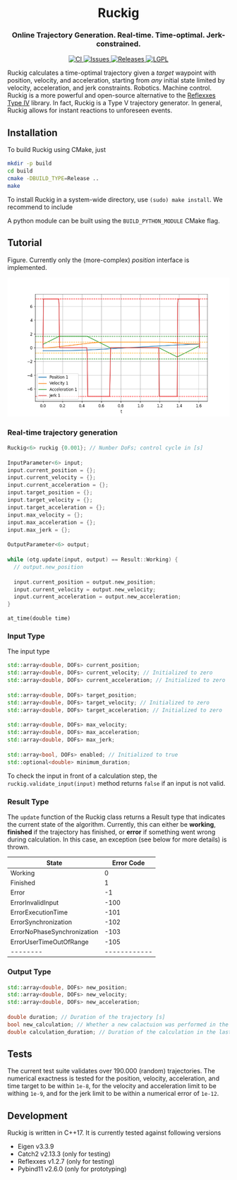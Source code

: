 <div align="center">
  <h1 align="center">Ruckig</h1>
  <h3 align="center">
    Online Trajectory Generation. Real-time. Time-optimal. Jerk-constrained.
  </h3>
</div>
<p align="center">
  <a href="https://github.com/pantor/ruckig/actions">
    <img src="https://github.com/pantor/ruckig/workflows/CI/badge.svg" alt="CI">
  </a>

  <a href="https://github.com/pantor/ruckig/issues">
    <img src="https://img.shields.io/github/issues/pantor/ruckig.svg" alt="Issues">
  </a>

  <a href="https://github.com/pantor/ruckig/releases">
    <img src="https://img.shields.io/github/v/release/pantor/ruckig.svg?include_prereleases&sort=semver" alt="Releases">
  </a>

  <a href="https://github.com/pantor/ruckig/blob/master/LICENSE">
    <img src="https://img.shields.io/badge/license-MIT-green.svg" alt="LGPL">
  </a>
</p>

Ruckig calculates a time-optimal trajectory given a *target* waypoint with position, velocity, and acceleration, starting from *any* initial state limited by velocity, acceleration, and jerk constraints. Robotics. Machine control. Ruckig is a more powerful and open-source alternative to the [Reflexxes Type IV](http://reflexxes.ws/) library. In fact, Ruckig is a Type V trajectory generator. In general, Ruckig allows for instant reactions to unforeseen events.


## Installation

To build Ruckig using CMake, just 

```bash
mkdir -p build
cd build
cmake -DBUILD_TYPE=Release ..
make
```

To install Ruckig in a system-wide directory, use `(sudo) make install`. We recommend to include

A python module can be built using the `BUILD_PYTHON_MODULE` CMake flag.


## Tutorial

Figure. Currently only the (more-complex) *position* interface is implemented.

![Trajectory Profile](/doc/example_profile.png?raw=true)

### Real-time trajectory generation

```c++
Ruckig<6> ruckig {0.001}; // Number DoFs; control cycle in [s]

InputParameter<6> input;
input.current_position = {};
input.current_velocity = {};
input.current_acceleration = {};
input.target_position = {};
input.target_velocity = {};
input.target_acceleration = {};
input.max_velocity = {};
input.max_acceleration = {};
input.max_jerk = {};

OutputParameter<6> output;

while (otg.update(input, output) == Result::Working) {
  // output.new_position

  input.current_position = output.new_position;
  input.current_velocity = output.new_velocity;
  input.current_acceleration = output.new_acceleration;
}

```

`at_time(double time)`


### Input Type

The input type 

```c++
std::array<double, DOFs> current_position;
std::array<double, DOFs> current_velocity; // Initialized to zero
std::array<double, DOFs> current_acceleration; // Initialized to zero

std::array<double, DOFs> target_position;
std::array<double, DOFs> target_velocity; // Initialized to zero
std::array<double, DOFs> target_acceleration; // Initialized to zero

std::array<double, DOFs> max_velocity;
std::array<double, DOFs> max_acceleration;
std::array<double, DOFs> max_jerk;

std::array<bool, DOFs> enabled; // Initialized to true
std::optional<double> minimum_duration;
```

To check the input in front of a calculation step, the `ruckig.validate_input(input)` method returns `false` if an input is not valid.


### Result Type

The `update` function of the Ruckig class returns a Result type that indicates the current state of the algorithm. Currently, this can either be **working**, **finished** if the trajectory has finished, or **error** if something went wrong during calculation. In this case, an exception (see below for more details) is thrown.

State    | Error Code
-------- | ----------
Working  | 0
Finished | 1
Error    | -1
ErrorInvalidInput           | -100
ErrorExecutionTime          | -101
ErrorSynchronization        | -102
ErrorNoPhaseSynchronization | -103
ErrorUserTimeOutOfRange     | -105
-------- | ------------


### Output Type

```c++
std::array<double, DOFs> new_position;
std::array<double, DOFs> new_velocity;
std::array<double, DOFs> new_acceleration;

double duration; // Duration of the trajectory [s]
bool new_calculation; // Whether a new calactuion was performed in the last cycle
double calculation_duration; // Duration of the calculation in the last cycle [µs]
```


## Tests

The current test suite validates over 190.000 (random) trajectories. The numerical exactness is tested for the position, velocity, acceleration, and time target to be within `1e-8`, for the velocity and acceleration limit to be withing `1e-9`, and for the jerk limit to be within a numerical error of `1e-12`.


## Development

Ruckig is written in C++17. It is currently tested against following versions

- Eigen v3.3.9
- Catch2 v2.13.3 (only for testing)
- Reflexxes v1.2.7 (only for testing)
- Pybind11 v2.6.0 (only for prototyping)
